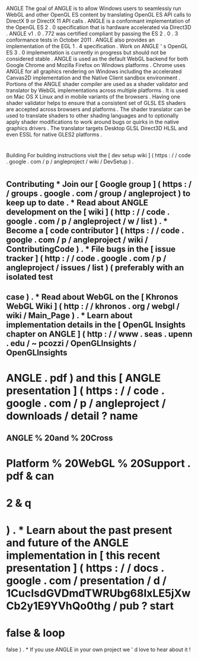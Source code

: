 #
ANGLE
The
goal
of
ANGLE
is
to
allow
Windows
users
to
seamlessly
run
WebGL
and
other
OpenGL
ES
content
by
translating
OpenGL
ES
API
calls
to
DirectX
9
or
DirectX
11
API
calls
.
ANGLE
is
a
conformant
implementation
of
the
OpenGL
ES
2
.
0
specification
that
is
hardware
accelerated
via
Direct3D
.
ANGLE
v1
.
0
.
772
was
certified
compliant
by
passing
the
ES
2
.
0
.
3
conformance
tests
in
October
2011
.
ANGLE
also
provides
an
implementation
of
the
EGL
1
.
4
specification
.
Work
on
ANGLE
'
s
OpenGL
ES
3
.
0
implementation
is
currently
in
progress
but
should
not
be
considered
stable
.
ANGLE
is
used
as
the
default
WebGL
backend
for
both
Google
Chrome
and
Mozilla
Firefox
on
Windows
platforms
.
Chrome
uses
ANGLE
for
all
graphics
rendering
on
Windows
including
the
accelerated
Canvas2D
implementation
and
the
Native
Client
sandbox
environment
.
Portions
of
the
ANGLE
shader
compiler
are
used
as
a
shader
validator
and
translator
by
WebGL
implementations
across
multiple
platforms
.
It
is
used
on
Mac
OS
X
Linux
and
in
mobile
variants
of
the
browsers
.
Having
one
shader
validator
helps
to
ensure
that
a
consistent
set
of
GLSL
ES
shaders
are
accepted
across
browsers
and
platforms
.
The
shader
translator
can
be
used
to
translate
shaders
to
other
shading
languages
and
to
optionally
apply
shader
modifications
to
work
around
bugs
or
quirks
in
the
native
graphics
drivers
.
The
translator
targets
Desktop
GLSL
Direct3D
HLSL
and
even
ESSL
for
native
GLES2
platforms
.
#
#
Building
For
building
instructions
visit
the
[
dev
setup
wiki
]
(
https
:
/
/
code
.
google
.
com
/
p
/
angleproject
/
wiki
/
DevSetup
)
.
#
#
Contributing
*
Join
our
[
Google
group
]
(
https
:
/
/
groups
.
google
.
com
/
group
/
angleproject
)
to
keep
up
to
date
.
*
Read
about
ANGLE
development
on
the
[
wiki
]
(
http
:
/
/
code
.
google
.
com
/
p
/
angleproject
/
w
/
list
)
.
*
Become
a
[
code
contributor
]
(
https
:
/
/
code
.
google
.
com
/
p
/
angleproject
/
wiki
/
ContributingCode
)
.
*
File
bugs
in
the
[
issue
tracker
]
(
http
:
/
/
code
.
google
.
com
/
p
/
angleproject
/
issues
/
list
)
(
preferably
with
an
isolated
test
-
case
)
.
*
Read
about
WebGL
on
the
[
Khronos
WebGL
Wiki
]
(
http
:
/
/
khronos
.
org
/
webgl
/
wiki
/
Main_Page
)
.
*
Learn
about
implementation
details
in
the
[
OpenGL
Insights
chapter
on
ANGLE
]
(
http
:
/
/
www
.
seas
.
upenn
.
edu
/
~
pcozzi
/
OpenGLInsights
/
OpenGLInsights
-
ANGLE
.
pdf
)
and
this
[
ANGLE
presentation
]
(
https
:
/
/
code
.
google
.
com
/
p
/
angleproject
/
downloads
/
detail
?
name
=
ANGLE
%
20and
%
20Cross
-
Platform
%
20WebGL
%
20Support
.
pdf
&
can
=
2
&
q
=
)
.
*
Learn
about
the
past
present
and
future
of
the
ANGLE
implementation
in
[
this
recent
presentation
]
(
https
:
/
/
docs
.
google
.
com
/
presentation
/
d
/
1CucIsdGVDmdTWRUbg68IxLE5jXwCb2y1E9YVhQo0thg
/
pub
?
start
=
false
&
loop
=
false
)
.
*
If
you
use
ANGLE
in
your
own
project
we
'
d
love
to
hear
about
it
!
